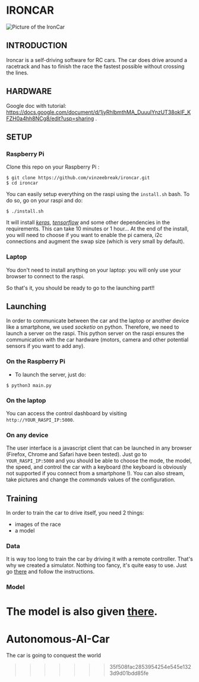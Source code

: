 
# IRONCAR

![Picture of the IronCar](docs/car.jpg)

## INTRODUCTION

Ironcar is a self-driving software for RC cars. The car does drive around a racetrack and has to finish the race the fastest possible without crossing the lines.

## HARDWARE

Google doc with tutorial:  https://docs.google.com/document/d/1jyRhlbmthMA_DuuulYnzUT38okIF_KFZH0a4hh8NCg8/edit?usp=sharing .

## SETUP

### Raspberry Pi
Clone this repo on your Raspberry Pi :

```
$ git clone https://github.com/vinzeebreak/ironcar.git
$ cd ironcar
```

You can easily setup everything on the raspi using the `install.sh` bash. To do so, go on your raspi and do:
```
$ ./install.sh
```

It will install *[keras](https://github.com/keras-team/keras)*, *[tensorflow](https://www.tensorflow.org/)* and some other dependencies in the requirements. This can take 10 minutes or 1 hour... At the end of the install, you will need to choose if you want to enable the pi camera, i2c connections and augment the swap size (which is very small by default).  

### Laptop
You don't need to install anything on your laptop: you will only use your browser to connect to the raspi.

So that's it, you should be ready to go to the launching part!!


## Launching
In order to communicate between the car and the laptop or another device like a smartphone, we used *socketio* on python. Therefore, we need to launch a server on the raspi. This python server on the raspi ensures the communication with the car hardware (motors, camera and other potential sensors if you want to add any).


### On the Raspberry Pi

* To launch the server, just do:
```
$ python3 main.py
```

### On the laptop
You can access the control dashboard by visiting `http://YOUR_RASPI_IP:5000`.

### On any device
The user interface is a javascript client that can be launched in any browser (Firefox, Chrome and Safari have been tested). Just go to `YOUR_RASPI_IP:5000` and you should be able to choose the mode, the model, the speed, and control the car with a keyboard (the keyboard is obviously not supported if you connect from a smartphone !). You can also stream, take pictures and change the *commands* values of the configuration.

## Training

In order to train the car to drive itself, you need 2 things:
- images of the race
- a model

### Data

It is way too long to train the car by driving it with a remote controller. That's why we created a simulator. Nothing too fancy, it's quite easy to use. Just go [there](https://github.com/vinzeebreak/road_simulator) and follow the instructions.

### Model

The model is also given [there](https://github.com/vinzeebreak/road_simulator).
=======
# Autonomous-AI-Car
The car is going to conquest the world
>>>>>>> 35f508fac2853954254e545e1323d9d01bdd85fe
